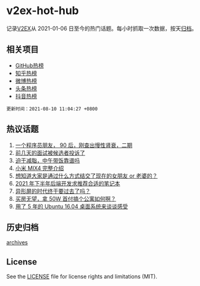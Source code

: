 # v2ex-hot-hub

 记录[V2EX](https://www.v2ex.com/)从 2021-01-06 日至今的热门话题。每小时抓取一次数据，按天[归档](archives)。
 
 ## 相关项目

- [GitHub热榜](https://github.com/snaildev/github-hot-hub)
- [知乎热榜](https://github.com/snaildev/zhihu-hot-hub)
- [微博热榜](https://github.com/snaildev/weibo-hot-hub)
- [头条热榜](https://github.com/snaildev/toutiao-hot-hub)
- [抖音热榜](https://github.com/snaildev/douyin-hot-hub)


 `更新时间：2021-08-10 11:04:27 +0800`

## 热议话题

1. [一个程序员朋友， 90 后，刚查出慢性肾衰，二期](https://www.v2ex.com/t/794579)
1. [前几天的面试被候选者投诉了](https://www.v2ex.com/t/794596)
1. [迫于减脂，中午带饭靠谱吗](https://www.v2ex.com/t/794568)
1. [小米 MIX4 完整介绍](https://www.v2ex.com/t/794593)
1. [想知道大家是通过什么方式结交了现在的女朋友 or 老婆的？](https://www.v2ex.com/t/794752)
1. [2021 年下半年后端开发求推荐合适的笔记本](https://www.v2ex.com/t/794639)
1. [异形屏的时代终于要过去了吗？](https://www.v2ex.com/t/794633)
1. [买房无望，拿 50W 首付搞个公寓如何啊？](https://www.v2ex.com/t/794681)
1. [用了 5 年的 Ubuntu 16.04 桌面系统来谈谈感受](https://www.v2ex.com/t/794735)

## 历史归档

[archives](archives)

## License

See the [LICENSE](LICENSE) file for license rights and limitations (MIT).
